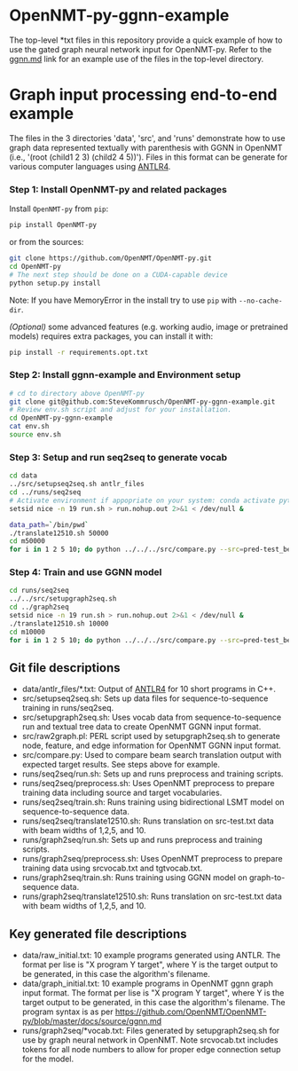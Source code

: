# OpenNMT-py-ggnn-example 

The top-level *txt files in this repository provide a quick example of how to use the gated graph neural network input for OpenNMT-py. Refer to the [ggnn.md](https://github.com/OpenNMT/OpenNMT-py/blob/master/docs/source/ggnn.md) link for an example use of the files in the top-level directory.

# Graph input processing end-to-end example

The files in the 3 directories 'data', 'src', and 'runs' demonstrate how to use graph data represented textually with parenthesis with GGNN in OpenNMT (i.e., '(root (child1 2 3) (child2 4 5))'). Files in this format can be generate for various computer languages using [ANTLR4](https://www.antlr.org/).

### Step 1: Install OpenNMT-py and related packages
Install `OpenNMT-py` from `pip`:
```bash
pip install OpenNMT-py
```

or from the sources:
```bash
git clone https://github.com/OpenNMT/OpenNMT-py.git
cd OpenNMT-py
# The next step should be done on a CUDA-capable device
python setup.py install
```

Note: If you have MemoryError in the install try to use `pip` with `--no-cache-dir`.

*(Optional)* some advanced features (e.g. working audio, image or pretrained models) requires extra packages, you can install it with:
```bash
pip install -r requirements.opt.txt
```

### Step 2: Install ggnn-example and Environment setup
```bash
# cd to directory above OpenNMT-py
git clone git@github.com:SteveKommrusch/OpenNMT-py-ggnn-example.git
# Review env.sh script and adjust for your installation.
cd OpenNMT-py-ggnn-example
cat env.sh
source env.sh
```

### Step 3: Setup and run seq2seq to generate vocab
```bash
cd data
../src/setupseq2seq.sh antlr_files
cd ../runs/seq2seq
# Activate environment if appopriate on your system: conda activate pytorch
setsid nice -n 19 run.sh > run.nohup.out 2>&1 < /dev/null &

data_path=`/bin/pwd`
./translate12510.sh 50000
cd m50000
for i in 1 2 5 10; do python ../../../src/compare.py --src=pred-test_beam$i.txt --tgt=../tgt-test.txt -v > pass$i.txt; done;
```

### Step 4: Train and use GGNN model
```bash
cd runs/seq2seq
../../src/setupgraph2seq.sh
cd ../graph2seq
setsid nice -n 19 run.sh > run.nohup.out 2>&1 < /dev/null &
./translate12510.sh 10000
cd m10000
for i in 1 2 5 10; do python ../../../src/compare.py --src=pred-test_beam$i.txt --tgt=../tgt-test.txt -v > pass$i.txt; done;
```

## Git file descriptions
 * data/antlr_files/*.txt: Output of [ANTLR4](https://www.antlr.org/) for 10 short programs in C++.
 * src/setupseq2seq.sh: Sets up data files for sequence-to-sequence training in runs/seq2seq. 
 * src/setupgraph2seq.sh: Uses vocab data from sequence-to-sequence run and textual tree data to create OpenNMT GGNN input format.
 * src/raw2graph.pl: PERL script used by setupgraph2seq.sh to generate node, feature, and edge information for OpenNMT GGNN input format.
 * src/compare.py: Used to compare beam search translation output with expected target results. See steps above for example.
 * runs/seq2seq/run.sh: Sets up and runs preprocess and training scripts.
 * runs/seq2seq/preprocess.sh: Uses OpenNMT preprocess to prepare training data including source and target vocabularies.
 * runs/seq2seq/train.sh: Runs training using bidirectional LSMT model on sequence-to-sequence data.
 * runs/seq2seq/translate12510.sh: Runs translation on src-test.txt data with beam widths of 1,2,5, and 10.
 * runs/graph2seq/run.sh: Sets up and runs preprocess and training scripts.
 * runs/graph2seq/preprocess.sh: Uses OpenNMT preprocess to prepare training data using srcvocab.txt and tgtvocab.txt.
 * runs/graph2seq/train.sh: Runs training using GGNN model on graph-to-sequence data.
 * runs/graph2seq/translate12510.sh: Runs translation on src-test.txt data with beam widths of 1,2,5, and 10.

## Key generated file descriptions
 * data/raw_initial.txt: 10 example programs generated using ANTLR. The format per lise is "X program Y target", where Y is the target output to be generated, in this case the algorithm's filename.
 * data/graph_initial.txt: 10 example programs in OpenNMT ggnn graph input format. The format per lise is "X program Y target", where Y is the target output to be generated, in this case the algorithm's filename. The program syntax is as per https://github.com/OpenNMT/OpenNMT-py/blob/master/docs/source/ggnn.md
 * runs/graph2seq/*vocab.txt: Files generated by setupgraph2seq.sh for use by graph neural network in OpenNMT. Note srcvocab.txt includes tokens for all node numbers to allow for proper edge connection setup for the model.
